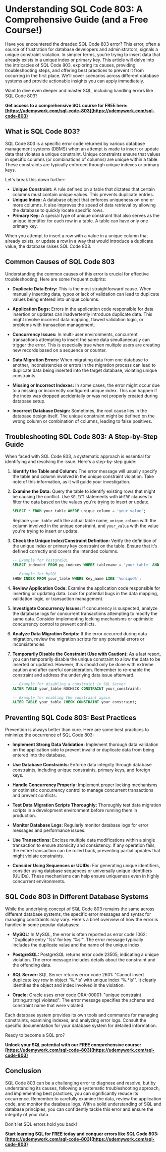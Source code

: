 # Understanding SQL Code 803: A Comprehensive Guide (and a Free Course!)

Have you encountered the dreaded SQL Code 803 error? This error, often a source of frustration for database developers and administrators, signals a unique constraint violation. In simpler terms, you're trying to insert data that already exists in a unique index or primary key. This article will delve into the intricacies of SQL Code 803, exploring its causes, providing troubleshooting steps, and offering best practices to prevent it from occurring in the first place. We'll cover scenarios across different database systems and provide actionable insights you can apply immediately.

Want to dive even deeper and master SQL, including handling errors like SQL Code 803?

**Get access to a comprehensive SQL course for FREE here: [https://udemywork.com/sql-code-803](https://udemywork.com/sql-code-803)**

## What is SQL Code 803?

SQL Code 803 is a specific error code returned by various database management systems (DBMS) when an attempt is made to insert or update data that violates a unique constraint. Unique constraints ensure that values in specific columns (or combinations of columns) are unique within a table. These constraints are typically enforced through unique indexes or primary keys.

Let's break this down further:

*   **Unique Constraint:** A rule defined on a table that dictates that certain columns must contain unique values. This prevents duplicate entries.
*   **Unique Index:** A database object that enforces uniqueness on one or more columns. It also improves the speed of data retrieval by allowing the database to quickly locate specific rows.
*   **Primary Key:** A special type of unique constraint that also serves as the unique identifier for each row in a table. A table can have only one primary key.

When you attempt to insert a row with a value in a unique column that already exists, or update a row in a way that would introduce a duplicate value, the database raises SQL Code 803.

## Common Causes of SQL Code 803

Understanding the common causes of this error is crucial for effective troubleshooting. Here are some frequent culprits:

*   **Duplicate Data Entry:** This is the most straightforward cause. When manually inserting data, typos or lack of validation can lead to duplicate values being entered into unique columns.

*   **Application Bugs:** Errors in the application code responsible for data insertion or updates can inadvertently introduce duplicate data. This might involve incorrect data mapping, flawed validation logic, or problems with transaction management.

*   **Concurrency Issues:** In multi-user environments, concurrent transactions attempting to insert the same data simultaneously can trigger the error. This is especially true when multiple users are creating new records based on a sequence or counter.

*   **Data Migration Errors:** When migrating data from one database to another, inconsistencies or errors in the migration process can lead to duplicate data being inserted into the target database, violating unique constraints.

*   **Missing or Incorrect Indexes:** In some cases, the error might occur due to a missing or incorrectly configured unique index. This can happen if the index was dropped accidentally or was not properly created during database setup.

*   **Incorrect Database Design:** Sometimes, the root cause lies in the database design itself. The unique constraint might be defined on the wrong column or combination of columns, leading to false positives.

## Troubleshooting SQL Code 803: A Step-by-Step Guide

When faced with SQL Code 803, a systematic approach is essential for identifying and resolving the issue. Here's a step-by-step guide:

1.  **Identify the Table and Column:** The error message will usually specify the table and column involved in the unique constraint violation. Take note of this information, as it will guide your investigation.

2.  **Examine the Data:** Query the table to identify existing rows that might be causing the conflict. Use `SELECT` statements with `WHERE` clauses to filter the data based on the values you're trying to insert or update.

    ```sql
    SELECT * FROM your_table WHERE unique_column = 'your_value';
    ```

    Replace `your_table` with the actual table name, `unique_column` with the column involved in the unique constraint, and `your_value` with the value you're trying to insert or update.

3.  **Check the Unique Index/Constraint Definition:** Verify the definition of the unique index or primary key constraint on the table. Ensure that it's defined correctly and covers the intended columns.

    ```sql
    -- Example for PostgreSQL
    SELECT indexdef FROM pg_indexes WHERE tablename = 'your_table' AND indexname LIKE '%unique%';

    -- Example for MySQL
    SHOW INDEX FROM your_table WHERE Key_name LIKE '%unique%';
    ```

4.  **Review Application Code:** Examine the application code responsible for inserting or updating data. Look for potential bugs in the data mapping, validation logic, or transaction management.

5.  **Investigate Concurrency Issues:** If concurrency is suspected, analyze the database logs for concurrent transactions attempting to modify the same data. Consider implementing locking mechanisms or optimistic concurrency control to prevent conflicts.

6.  **Analyze Data Migration Scripts:** If the error occurred during data migration, review the migration scripts for any potential errors or inconsistencies.

7.  **Temporarily Disable the Constraint (Use with Caution):** As a last resort, you can temporarily disable the unique constraint to allow the data to be inserted or updated. However, this should only be done with extreme caution and after careful consideration.  Remember to re-enable the constraint and address the underlying data issue afterward.

    ```sql
    -- Example for disabling a constraint in SQL Server
    ALTER TABLE your_table NOCHECK CONSTRAINT your_constraint;

    -- Example for enabling the constraint again
    ALTER TABLE your_table CHECK CONSTRAINT your_constraint;
    ```

## Preventing SQL Code 803: Best Practices

Prevention is always better than cure. Here are some best practices to minimize the occurrence of SQL Code 803:

*   **Implement Strong Data Validation:** Implement thorough data validation on the application side to prevent invalid or duplicate data from being entered into the database.

*   **Use Database Constraints:** Enforce data integrity through database constraints, including unique constraints, primary keys, and foreign keys.

*   **Handle Concurrency Properly:** Implement proper locking mechanisms or optimistic concurrency control to manage concurrent transactions and prevent conflicts.

*   **Test Data Migration Scripts Thoroughly:** Thoroughly test data migration scripts in a development environment before running them in production.

*   **Monitor Database Logs:** Regularly monitor database logs for error messages and performance issues.

*   **Use Transactions:** Enclose multiple data modifications within a single transaction to ensure atomicity and consistency. If any operation fails, the entire transaction can be rolled back, preventing partial updates that might violate constraints.

*   **Consider Using Sequences or UUIDs:** For generating unique identifiers, consider using database sequences or universally unique identifiers (UUIDs). These mechanisms can help ensure uniqueness even in highly concurrent environments.

## SQL Code 803 in Different Database Systems

While the underlying concept of SQL Code 803 remains the same across different database systems, the specific error messages and syntax for managing constraints may vary. Here's a brief overview of how the error is handled in some popular databases:

*   **MySQL:** In MySQL, the error is often reported as error code 1062: "Duplicate entry '%s' for key '%s'". The error message typically includes the duplicate value and the name of the unique index.

*   **PostgreSQL:** PostgreSQL returns error code 23505, indicating a unique violation. The error message includes details about the constraint and the offending data.

*   **SQL Server:** SQL Server returns error code 2601: "Cannot insert duplicate key row in object '%.*ls' with unique index '%.*ls'".  It clearly identifies the object and index involved in the violation.

*   **Oracle:** Oracle uses error code ORA-00001: "unique constraint (string.string) violated".  The error message specifies the schema and constraint name that were violated.

Each database system provides its own tools and commands for managing constraints, examining indexes, and analyzing error logs. Consult the specific documentation for your database system for detailed information.

Ready to become a SQL pro?

**Unlock your SQL potential with our FREE comprehensive course: [https://udemywork.com/sql-code-803](https://udemywork.com/sql-code-803)**

## Conclusion

SQL Code 803 can be a challenging error to diagnose and resolve, but by understanding its causes, following a systematic troubleshooting approach, and implementing best practices, you can significantly reduce its occurrence. Remember to carefully examine the data, review the application code, and monitor the database logs. With a solid understanding of SQL and database principles, you can confidently tackle this error and ensure the integrity of your data.

 Don't let SQL errors hold you back!

**Start learning SQL for FREE today and conquer errors like SQL Code 803: [https://udemywork.com/sql-code-803](https://udemywork.com/sql-code-803)**
